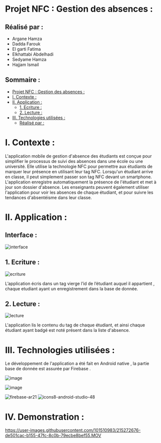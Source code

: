 #                                                        Projet NFC : Gestion des absences :

## Réalisé par :

- Argane Hamza
- Dadda Farouk
- El garti Fatima
- Elkhattabi Abdelhadi
- Sedyame Hamza 
- Hajjam Ismail


## Sommaire :
- [Projet NFC : Gestion des absences :](#projet-nfc---gestion-des-absences--)
- [I. Contexte :](#i-contexte--)
- [II. Application :](#ii-application--)
  * [1. Ecriture :](#1-ecriture--)
  * [2. Lecture :](#2-lecture--)
- [III. Technologies utilisées :](#iii-technologies-utilis-es--)
  * [Réalisé par :](#r-alis--par--)









# I. Contexte :
L'application mobile de gestion d'absence des étudiants  est conçue pour simplifier le processus de suivi des absences dans une école ou une université. Elle utilise la technologie NFC pour permettre aux étudiants de marquer leur présence en utilisant leur tag NFC. Lorsqu'un étudiant arrive en classe, il peut simplement passer son tag NFC devant un smartphone. L'application enregistre automatiquement la présence de l'étudiant et met à jour son dossier d'absence. Les enseignants peuvent également utiliser l'application pour voir les absences de chaque étudiant, et pour suivre les tendances d'absentéisme dans leur classe.

# II. Application :
## Interface :

![interface](https://user-images.githubusercontent.com/101510983/215272640-3163371b-15ad-48df-a0f3-6bad509afdaa.jpeg)

## 1. Ecriture :

![ecriture](https://user-images.githubusercontent.com/101510983/215272457-4c438864-a7a6-48e7-a8f6-66f1b89cc7b3.jpeg)


L’application écris dans un tag vierge l’id de l’étudiant auquel il appartient , chaque etudiant ayant un enregistrement dans la base de donnée.

## 2. Lecture :
![lecture](https://user-images.githubusercontent.com/101510983/215272492-d0d3d4ff-dde3-4ca3-bf12-6426b58c9cef.jpeg)

L'application lis le contenu du tag de chaque étudiant, et ainsi chaque étudiant ayant badgé est noté présent dans la liste d'absence.

# III. Technologies utilisées :
Le développement de l'application a été  fait en Android native , la partie base de donnée est assurée par Firebase .

![image](https://user-images.githubusercontent.com/55364638/215338354-05070df4-14fd-4857-87c3-7181b60de331.png)

![image](https://user-images.githubusercontent.com/55364638/215338383-60727ad8-d044-4e60-8e6e-0ff3e81eb14f.png)


![firebase-ar21](https://user-images.githubusercontent.com/101510983/214885026-af818c8f-768c-4b3d-b608-9ed4c45b7d2e.svg)
![icons8-android-studio-48](https://user-images.githubusercontent.com/101510983/214885361-bd9cce07-749f-4c0b-b509-477ec0cf2fe4.png)
 
 # IV. Demonstration :

https://user-images.githubusercontent.com/101510983/215272676-de501cac-b155-47fc-8c0b-79ecbe8bef55.MOV



